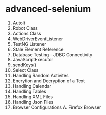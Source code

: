 # advanced-selenium
1. AutoIt
2. Robot Class
3. Actions Class
4. WebDriverEventListener
5. TestNG Listener
6. Stale Element Reference
7. Database Testing - JDBC Connectivity
8. JavaScriptExecutor
9. sendKeys()
10. Select Class
11. Handling Random Activites
12. Encrytion and Decryption of a Text
13. Handling Calendar
14. Handling Tables
15. Handling XML Files
16. Handling Json Files
17. Browser Configurations
    A. Firefox Browser
